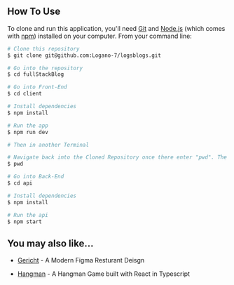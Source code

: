 ## How To Use

To clone and run this application, you'll need [Git](https://git-scm.com) and [Node.js](https://nodejs.org/en/download/) (which comes with [npm](http://npmjs.com)) installed on your computer. From your command line:

```bash
# Clone this repository
$ git clone git@github.com:Logano-7/logsblogs.git

# Go into the repository
$ cd fullStackBlog

# Go into Front-End
$ cd client

# Install dependencies
$ npm install

# Run the app
$ npm run dev

# Then in another Terminal

# Navigate back into the Cloned Repository once there enter "pwd". The result should end with .../fullStackBlog
$ pwd

# Go into Back-End
$ cd api

# Install dependencies
$ npm install

# Run the api
$ npm start
```

## You may also like...

- [Gericht](https://github.com/Logano-7/gerichtResturantDesign) - A Modern Figma Resturant Deisgn

- [Hangman](https://github.com/Logano-7/hangmanTS) - A Hangman Game built with React in Typescript